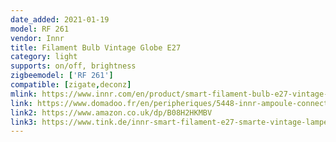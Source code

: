 ```yaml
---
date_added: 2021-01-19
model: RF 261
vendor: Innr
title: Filament Bulb Vintage Globe E27
category: light
supports: on/off, brightness
zigbeemodel: ['RF 261']
compatible: [zigate,deconz]
mlink: https://www.innr.com/en/product/smart-filament-bulb-e27-vintage-globe/
link: https://www.domadoo.fr/en/peripheriques/5448-innr-ampoule-connectee-type-e27-zigbee-30-pack-de-2-ampoules-vintage-filament-2200-k-type-globe-8718781552923.html
link2: https://www.amazon.co.uk/dp/B08H2HKMBV
link3: https://www.tink.de/innr-smart-filament-e27-smarte-vintage-lampe-globe-2er-pack
---
```

